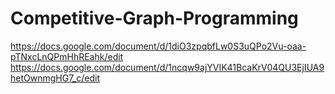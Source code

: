 # Competitive-Graph-Programming

https://docs.google.com/document/d/1diO3zpqbfLw0S3uQPo2Vu-oaa-pTNxcLnQPmHhREahk/edit
https://docs.google.com/document/d/1ncqw9ajYVIK41BcaKrV04QU3EjIUA9hetOwnmgHG7_c/edit
